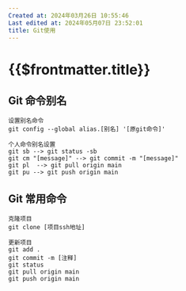 ```yaml
---
Created at: 2024年03月26日 10:55:46
Last edited at: 2024年05月07日 23:52:01
title: Git使用
---
```

# {{$frontmatter.title}}

 

## Git 命令别名
```sh:line-numbers {2}
设置别名命令
git config --global alias.[别名] '[原git命令]'

个人命令别名设置
git sb --> git status -sb
git cm "[message]" --> git commit -m "[message]"
git pl  --> git pull origin main
git pu --> git push origin main
```
## Git 常用命令
```sh:line-numbers
克隆项目
git clone [项目ssh地址]

更新项目
git add .
git commit -m [注释]
git status
git pull origin main
git push origin main
```